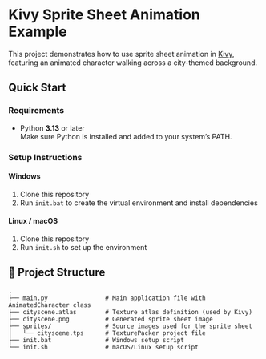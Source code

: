 # Kivy Sprite Sheet Animation Example

This project demonstrates how to use sprite sheet animation in [Kivy](https://kivy.org/), featuring an animated character walking across a city-themed background.

## Quick Start

### Requirements

- Python **3.13** or later  
  Make sure Python is installed and added to your system’s PATH.

### Setup Instructions

#### Windows

1. Clone this repository  
2. Run `init.bat` to create the virtual environment and install dependencies

#### Linux / macOS

1. Clone this repository  
2. Run `init.sh` to set up the environment

## 📁 Project Structure

```text
.
├── main.py                # Main application file with AnimatedCharacter class
├── cityscene.atlas        # Texture atlas definition (used by Kivy)
├── cityscene.png          # Generated sprite sheet image
├── sprites/               # Source images used for the sprite sheet
│   └── cityscene.tps      # TexturePacker project file
├── init.bat               # Windows setup script
└── init.sh                # macOS/Linux setup script
```

